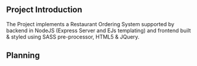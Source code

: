 ## Project Introduction

The Project implements a Restaurant Ordering System supported by backend in NodeJS (Express Server and EJs templating) and frontend built & styled using SASS pre-processor, HTML5 & JQuery.

## Planning
